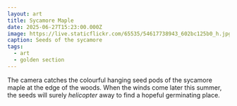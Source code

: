 ```yaml
---
layout: art
title: Sycamore Maple
date: 2025-06-27T15:23:00.000Z
image: https://live.staticflickr.com/65535/54617738943_602bc125b0_h.jpg
caption: Seeds of the sycamore
tags:
  - art
  - golden section
---
```

The camera catches the colourful hanging seed pods of the sycamore maple at the edge of the woods. When the winds come later this summer, the seeds will surely *helicopter* away to find a hopeful germinating place.
